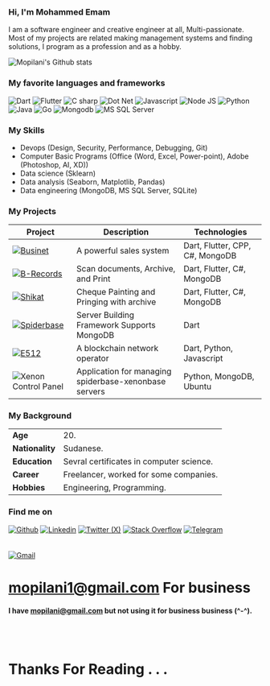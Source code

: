 ### Hi, I'm Mohammed Emam


I am a software engineer and creative engineer at all, Multi-passionate.
Most of my projects are related making management systems and finding solutions,
I program as a profession and as a hobby.

![Mopilani's Github stats](https://github-readme-stats.vercel.app/api?username=Mopilani&show_icons=true&theme=monoki)

### My favorite languages and frameworks

![Dart](https://img.shields.io/badge/Dart-54C5F8?style=for-the-badge&logo=dart&logoColor=white)
![Flutter](https://img.shields.io/badge/Flutter-54C5F8?style=for-the-badge&logo=flutter&logoColor=white)
![C sharp](https://img.shields.io/badge/C%20sharp-280068?style=for-the-badge&logo=csharp&logoColor=wite)
![Dot Net](https://img.shields.io/badge/Dot%20Net-A179DC?style=for-the-badge&logo=dotnet&logoColor=white)
![Javascript](https://img.shields.io/badge/Javascript-FFD43B?style=for-the-badge&logo=javascript&logoColor=white)
![Node JS](https://img.shields.io/badge/Node%20js-0FF814?style=for-the-badge&logo=node&logoColor=darkgreen)
![Python](https://img.shields.io/badge/Python-FFD43B?style=for-the-badge&logo=python&logoColor=darkgreen)
![Java](https://img.shields.io/badge/Java-924E00?style=for-the-badge&logo=oracle&logoColor=white)
![Go](https://img.shields.io/badge/go%20lang-white?style=for-the-badge&logo=go&logoColor=blue)
![Mongodb](https://img.shields.io/badge/mongo%20db-ffffff?style=for-the-badge&logo=mongodb&logoColor=green)
![MS SQL Server](https://img.shields.io/badge/SQL%20Server-739fff?style=for-the-badge&logo=sql&logoColor=white)

### My Skills

- Devops (Design, Security, Performance, Debugging, Git)
- Computer Basic Programs (Office (Word, Excel, Power-point), Adobe (Photoshop, AI, XD))
- Data science (Sklearn)
- Data analysis (Seaborn, Matplotlib, Pandas)
- Data engineering (MongoDB, MS SQL Server, SQLite)

### My Projects

| Project                                                                                                                                                                                     | Description                                         | Technologies                |
| ------------------------------------------------------------------------------------------------------------------------------------------------------------------------------------------- | --------------------------------------------------- | --------------------------- |
| [![Businet](https://img.shields.io/badge/Businet-yellow?style=for-the-badge&logo=flutter&logoColor=blue&color=white)](https://github.com/Mopilani/businet)                                  | A powerful sales system                     | Dart, Flutter, CPP, C#, MongoDB                      |
| [![B-Records](https://img.shields.io/badge/B%20Records-A40606?style=for-the-badge&logo=flutter&logoColor=blue&color=white)](https://github.com/Mopilani/b_records)                             | Scan documents, Archive, and Print             | Dart, Flutter, C#, MongoDB                      |
| [![Shikat](https://img.shields.io/badge/Shikat-A40606?style=for-the-badge&logo=flutter&logoColor=blue&color=white)](https://github.com/Mopilani/shikat)                             | Cheque Painting and Pringing with archive                      | Dart, Flutter, C#, MongoDB 
| [![Spiderbase](https://img.shields.io/badge/Spiderbase-white?style=for-the-badge&logo=dart&logoColor=blue&color=white)](https://github.com/Mopilani/spiderbase)                                 | Server Building Framework Supports MongoDB          | Dart                      |
| [![E512](https://img.shields.io/badge/E512-A40606?style=for-the-badge&logo=dart&logoColor=white&color=blue)](https://github.com/Mopilani/E512)                                 | A blockchain network operator          | Dart, Python, Javascript                   |
| ![Xenon Control Panel](https://img.shields.io/badge/Xenon%20CP-280068?style=for-the-badge&logo=flutter&logoColor=white)                                                                                     | Application for managing spiderbase-xenonbase servers | Python, MongoDB, Ubuntu     |


### My Background

|                |                                            |
|----------------|--------------------------------------------|
|**Age**         |20.                                         |
|**Nationality** |Sudanese.                                   |
|**Education**   |Sevral certificates in computer science.    |
|**Career**      |Freelancer, worked for some companies.      |
|**Hobbies**     |Engineering, Programming.                   |


### Find me on

[![Github](https://img.shields.io/badge/GitHub-100000?style=for-the-badge&logo=github&logoColor=white)](https://github.com/Mopilani)
[![Linkedin](https://img.shields.io/badge/LinkedIn-0077B5?style=for-the-badge&logo=linkedin&logoColor=white)](https://www.linkedin.com/in/mopilani/)
[![Twitter (X)](https://img.shields.io/badge/Twitter-100000?style=for-the-badge&logo=x&logoColor=white)](https://www.twitter.com/mopilani/)
[![Stack Overflow](https://img.shields.io/badge/Stack%20Overflow-0077B5?style=for-the-badge&logo=stackoverflow&color=white)](https://stackoverflow.com/users/mopilani)
[![Telegram](https://img.shields.io/badge/Telegram-2CA5E0?style=for-the-badge&logo=telegram&logoColor=white)](https://t.me/mopilani)
<br/>
<br/>
<br/>
[![Gmail](https://img.shields.io/badge/Gmail-D14836?style=for-the-badge&logo=gmail&logoColor=white)](mailto:mopilani1@gmail.com) 
# mopilani1@gmail.com For business
#### I have mopilani@gmail.com but not using it for business business (^-^).

<br/>
<br/>

# Thanks For Reading . . .
